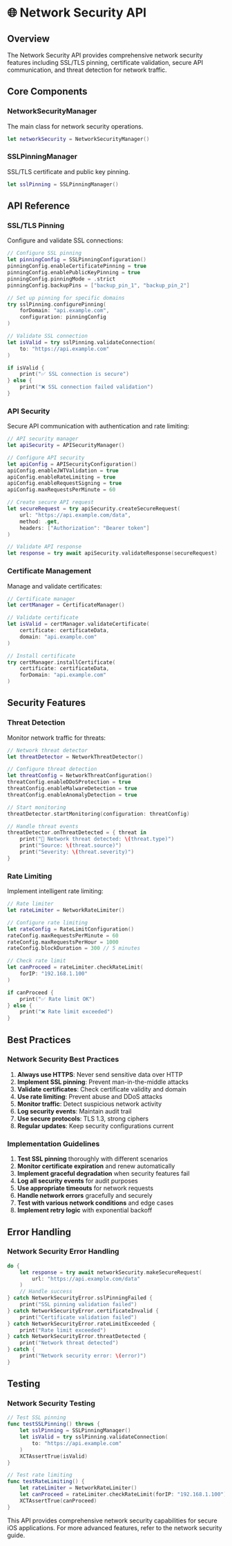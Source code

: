 # 🌐 Network Security API

## Overview

The Network Security API provides comprehensive network security features including SSL/TLS pinning, certificate validation, secure API communication, and threat detection for network traffic.

## Core Components

### NetworkSecurityManager

The main class for network security operations.

```swift
let networkSecurity = NetworkSecurityManager()
```

### SSLPinningManager

SSL/TLS certificate and public key pinning.

```swift
let sslPinning = SSLPinningManager()
```

## API Reference

### SSL/TLS Pinning

Configure and validate SSL connections:

```swift
// Configure SSL pinning
let pinningConfig = SSLPinningConfiguration()
pinningConfig.enableCertificatePinning = true
pinningConfig.enablePublicKeyPinning = true
pinningConfig.pinningMode = .strict
pinningConfig.backupPins = ["backup_pin_1", "backup_pin_2"]

// Set up pinning for specific domains
try sslPinning.configurePinning(
    forDomain: "api.example.com",
    configuration: pinningConfig
)

// Validate SSL connection
let isValid = try sslPinning.validateConnection(
    to: "https://api.example.com"
)

if isValid {
    print("✅ SSL connection is secure")
} else {
    print("❌ SSL connection failed validation")
}
```

### API Security

Secure API communication with authentication and rate limiting:

```swift
// API security manager
let apiSecurity = APISecurityManager()

// Configure API security
let apiConfig = APISecurityConfiguration()
apiConfig.enableJWTValidation = true
apiConfig.enableRateLimiting = true
apiConfig.enableRequestSigning = true
apiConfig.maxRequestsPerMinute = 60

// Create secure API request
let secureRequest = try apiSecurity.createSecureRequest(
    url: "https://api.example.com/data",
    method: .get,
    headers: ["Authorization": "Bearer token"]
)

// Validate API response
let response = try await apiSecurity.validateResponse(secureRequest)
```

### Certificate Management

Manage and validate certificates:

```swift
// Certificate manager
let certManager = CertificateManager()

// Validate certificate
let isValid = certManager.validateCertificate(
    certificate: certificateData,
    domain: "api.example.com"
)

// Install certificate
try certManager.installCertificate(
    certificate: certificateData,
    forDomain: "api.example.com"
)
```

## Security Features

### Threat Detection

Monitor network traffic for threats:

```swift
// Network threat detector
let threatDetector = NetworkThreatDetector()

// Configure threat detection
let threatConfig = NetworkThreatConfiguration()
threatConfig.enableDDoSProtection = true
threatConfig.enableMalwareDetection = true
threatConfig.enableAnomalyDetection = true

// Start monitoring
threatDetector.startMonitoring(configuration: threatConfig)

// Handle threat events
threatDetector.onThreatDetected = { threat in
    print("🚨 Network threat detected: \(threat.type)")
    print("Source: \(threat.source)")
    print("Severity: \(threat.severity)")
}
```

### Rate Limiting

Implement intelligent rate limiting:

```swift
// Rate limiter
let rateLimiter = NetworkRateLimiter()

// Configure rate limiting
let rateConfig = RateLimitConfiguration()
rateConfig.maxRequestsPerMinute = 60
rateConfig.maxRequestsPerHour = 1000
rateConfig.blockDuration = 300 // 5 minutes

// Check rate limit
let canProceed = rateLimiter.checkRateLimit(
    forIP: "192.168.1.100"
)

if canProceed {
    print("✅ Rate limit OK")
} else {
    print("❌ Rate limit exceeded")
}
```

## Best Practices

### Network Security Best Practices

1. **Always use HTTPS**: Never send sensitive data over HTTP
2. **Implement SSL pinning**: Prevent man-in-the-middle attacks
3. **Validate certificates**: Check certificate validity and domain
4. **Use rate limiting**: Prevent abuse and DDoS attacks
5. **Monitor traffic**: Detect suspicious network activity
6. **Log security events**: Maintain audit trail
7. **Use secure protocols**: TLS 1.3, strong ciphers
8. **Regular updates**: Keep security configurations current

### Implementation Guidelines

1. **Test SSL pinning** thoroughly with different scenarios
2. **Monitor certificate expiration** and renew automatically
3. **Implement graceful degradation** when security features fail
4. **Log all security events** for audit purposes
5. **Use appropriate timeouts** for network requests
6. **Handle network errors** gracefully and securely
7. **Test with various network conditions** and edge cases
8. **Implement retry logic** with exponential backoff

## Error Handling

### Network Security Error Handling

```swift
do {
    let response = try await networkSecurity.makeSecureRequest(
        url: "https://api.example.com/data"
    )
    // Handle success
} catch NetworkSecurityError.sslPinningFailed {
    print("SSL pinning validation failed")
} catch NetworkSecurityError.certificateInvalid {
    print("Certificate validation failed")
} catch NetworkSecurityError.rateLimitExceeded {
    print("Rate limit exceeded")
} catch NetworkSecurityError.threatDetected {
    print("Network threat detected")
} catch {
    print("Network security error: \(error)")
}
```

## Testing

### Network Security Testing

```swift
// Test SSL pinning
func testSSLPinning() throws {
    let sslPinning = SSLPinningManager()
    let isValid = try sslPinning.validateConnection(
        to: "https://api.example.com"
    )
    XCTAssertTrue(isValid)
}

// Test rate limiting
func testRateLimiting() {
    let rateLimiter = NetworkRateLimiter()
    let canProceed = rateLimiter.checkRateLimit(forIP: "192.168.1.100")
    XCTAssertTrue(canProceed)
}
```

This API provides comprehensive network security capabilities for secure iOS applications. For more advanced features, refer to the network security guide.
